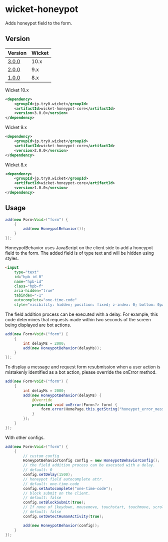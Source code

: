 # wicket-honeypot
Adds honeypot field to the form.

## Version


| Version | Wicket |
| ---- | ---- |
| [3.0.0](https://search.maven.org/artifact/jp.try0.wicket/wicket-honeypot-core/3.0.0/jar) | 10.x |
| [2.0.0](https://search.maven.org/artifact/jp.try0.wicket/wicket-honeypot-core/2.0.0/jar) | 9.x |
| [1.0.0](https://search.maven.org/artifact/jp.try0.wicket/wicket-honeypot-core/1.0.0/jar)  | 8.x |

Wicket 10.x
```xml
<dependency>
    <groupId>jp.try0.wicket</groupId>
    <artifactId>wicket-honeypot-core</artifactId>
    <version>3.0.0</version>
</dependency>
```

Wicket 9.x
```xml
<dependency>
    <groupId>jp.try0.wicket</groupId>
    <artifactId>wicket-honeypot-core</artifactId>
    <version>2.0.0</version>
</dependency>
```

Wicket 8.x
```xml
<dependency>
    <groupId>jp.try0.wicket</groupId>
    <artifactId>wicket-honeypot-core</artifactId>
    <version>1.0.0</version>
</dependency>
```


## Usage

```java
add(new Form<Void>("form") {
    {
        add(new HoneypotBehavior());
    }
});
```


HoneypotBehavior uses JavaScript on the client side to add a honeypot field to the form. The added field is of type text and will be hidden using styles.

```html
<input 
    type="text" 
    id="hpb-id-0" 
    name="hpb-id" 
    class="hpb-f" 
    aria-hidden="true" 
    tabindex="-1" 
    autocomplete="one-time-code" 
    style="visibility: hidden; position: fixed; z-index: 0; bottom: 0px; left: 0px; width: 0px; margin: 0px 0px 0px -10em;">
```


The field addition process can be executed with a delay.
For example, this code determines that requests made within two seconds of the screen being displayed are bot actions.

```java
add(new Form<Void>("form") {
    {
        int delayMs = 2000;
        add(new HoneypotBehavior(delayMs));
    }
});
```


To display a message and request form resubmission when a user action is mistakenly identified as a bot action, please override the onError method.

```java
add(new Form<Void>("form") {
    {
        int delayMs = 2000;
        add(new HoneypotBehavior(delayMs) {
            @Override
            protected void onError(Form<?> form) {
                form.error(HomePage.this.getString("honeypot_error_message")); // TODO your prop key
            }
        });
    }
});
```





With other configs.

```java
add(new Form<Void>("form") {
    {
        // custom config
        HoneypotBehaviorConfig config = new HoneypotBehaviorConfig();
        // the field addition process can be executed with a delay.
        // default: 0
        config.setDelay(1500);
        // honeypot field autocomplete attr.
        // default: one-time-code
        config.setAutocomplete("one-time-code");
        // block submit on the client.
        // default: false
        config.setBlockSubmit(true);
        // If none of [keydown, mousemove, touchstart, touchmove, scroll] events are detected, assume the user is a bot.
        // default: false
        config.setDetectHumanActivity(true);

        add(new HoneypotBehavior(config));
    }
});
```
